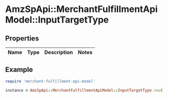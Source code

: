 # AmzSpApi::MerchantFulfillmentApiModel::InputTargetType

## Properties

| Name | Type | Description | Notes |
| ---- | ---- | ----------- | ----- |

## Example

```ruby
require 'merchant-fulfillment-api-model'

instance = AmzSpApi::MerchantFulfillmentApiModel::InputTargetType.new()
```

